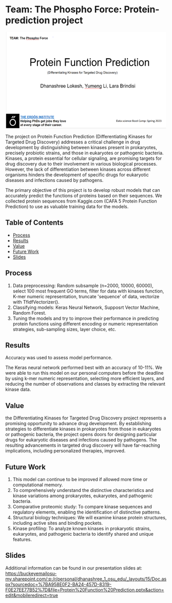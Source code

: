 # Team: The Phospho Force: Protein-prediction project


<p align="center">
      <img width="500" height="300" src="slide preview.png">
  </a>
</p>

The project on Protein Function Prediction (Differentiating Kinases for Targeted Drug Discovery) addresses a critical challenge in drug development by distinguishing between kinases present in prokaryotes, precisely probiotic strains, and those in eukaryotes or pathogenic bacteria. Kinases, a protein essential for cellular signaling, are promising targets for drug discovery due to their involvement in various biological processes. However, the lack of differentiation between kinases across different organisms hinders the development of specific drugs for eukaryotic diseases and infections caused by pathogens.
 
The primary objective of this project is to develop robust models that can accurately predict the functions of proteins based on their sequences. We collected protein sequences from Kaggle.com (CAFA 5 Protein Function Prediction) to use as valuable training data for the models.



## Table of Contents

  - [Process](#process)
  - [Results](#results)
  - [Value](#value)
  - [Future Work](#future-work)
  - [Slides](#slides)


## Process

1. Data preprocessing: Random subsample (n=2000, 10000, 60000), select 100 most frequent GO terms, filter for data with kinases function, K-mer numeric representation, truncate 'sequence' of data, vectorize with TfidfVectorizer().
2. Classifying models: Keras Neural Network, Supposrt Vector Machine, Random Forest.
3. Tuning the models and try to improve their performance in predicting protein functions using different encoding or numeric representation strategies, sub-sampling sizes, layer choice, etc.



## Results

Accuracy was used to assess model performance. 

The Keras neural network performed best with an accuracy of 10-11%. We were able to run this model on our personal computers before the deadline by using k-mer numeric representation, selecting more efficient layers, and reducing the number of observations and classes by extracting the relevant kinase data.


## Value

the Differentiating Kinases for Targeted Drug Discovery project represents a promising opportunity to advance drug development. By establishing strategies to differentiate kinases in prokaryotes from those in eukaryotes or pathogenic bacteria, the project opens doors for designing particular drugs for eukaryotic diseases and infections caused by pathogens. The resulting advancements in targeted drug discovery will have far-reaching implications, including personalized therapies, improved.

## Future Work

1. This model can continue to be improved if allowed more time or computational memory.
2. To comprehensively understand the distinctive characteristics and kinase variations among prokaryotes, eukaryotes, and pathogenic bacteria. 
3. Comparative proteomic study: To compare kinase sequences and regulatory elements, enabling the identification of distinctive patterns.
4. Structural biology techniques:  We will examine kinase protein structures, including active sites and binding pockets. 
5. Kinase profiling: To analyze known kinases in prokaryotic strains, eukaryotes, and pathogenic bacteria to identify shared and unique features. 

## Slides

Additional information can be found in our presentation slides at: https://buckeyemailosu-my.sharepoint.com/:p:/r/personal/dhanashree_1_osu_edu/_layouts/15/Doc.aspx?sourcedoc=%7BA958E0F2-BA24-457D-8319-F0E27EE77B52%7D&file=Protein%20Function%20Prediction.pptx&action=edit&mobileredirect=true
